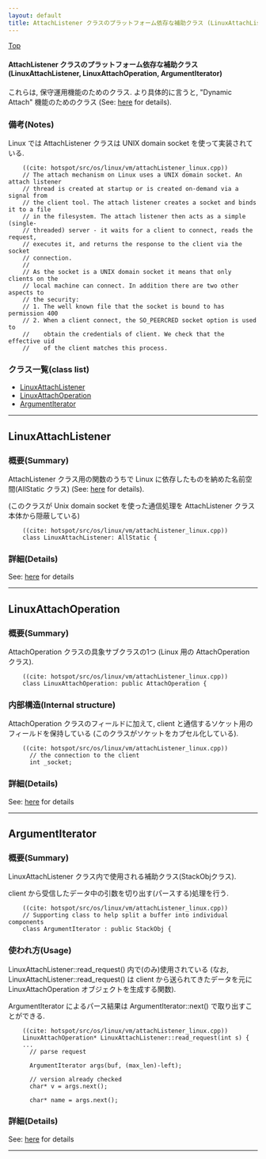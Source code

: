 ```yaml
---
layout: default
title: AttachListener クラスのプラットフォーム依存な補助クラス (LinuxAttachListener, LinuxAttachOperation, ArgumentIterator)
---
```

[Top](../index.html)

#### AttachListener クラスのプラットフォーム依存な補助クラス (LinuxAttachListener, LinuxAttachOperation, ArgumentIterator)

これらは, 保守運用機能のためのクラス.
より具体的に言うと, "Dynamic Attach" 機能のためのクラス (See: [here](no3026gMG.html) for details).

### 備考(Notes)
Linux では AttachListener クラスは UNIX domain socket を使って実装されている.


```
    ((cite: hotspot/src/os/linux/vm/attachListener_linux.cpp))
    // The attach mechanism on Linux uses a UNIX domain socket. An attach listener
    // thread is created at startup or is created on-demand via a signal from
    // the client tool. The attach listener creates a socket and binds it to a file
    // in the filesystem. The attach listener then acts as a simple (single-
    // threaded) server - it waits for a client to connect, reads the request,
    // executes it, and returns the response to the client via the socket
    // connection.
    //
    // As the socket is a UNIX domain socket it means that only clients on the
    // local machine can connect. In addition there are two other aspects to
    // the security:
    // 1. The well known file that the socket is bound to has permission 400
    // 2. When a client connect, the SO_PEERCRED socket option is used to
    //    obtain the credentials of client. We check that the effective uid
    //    of the client matches this process.
```


### クラス一覧(class list)

  * [LinuxAttachListener](#no_YCdS-aL)
  * [LinuxAttachOperation](#nooYKR6MMc)
  * [ArgumentIterator](#no2opgKKtL)


---
## <a name="no_YCdS-aL" id="no_YCdS-aL">LinuxAttachListener</a>

### 概要(Summary)
AttachListener クラス用の関数のうちで Linux に依存したものを納めた名前空間(AllStatic クラス) (See: [here](no3026gMG.html) for details).

(このクラスが Unix domain socket を使った通信処理を AttachListener クラス本体から隠蔽している)


```
    ((cite: hotspot/src/os/linux/vm/attachListener_linux.cpp))
    class LinuxAttachListener: AllStatic {
```




### 詳細(Details)
See: [here](../doxygen/classLinuxAttachListener.html) for details

---
## <a name="nooYKR6MMc" id="nooYKR6MMc">LinuxAttachOperation</a>

### 概要(Summary)
AttachOperation クラスの具象サブクラスの1つ (Linux 用の AttachOperation クラス).


```
    ((cite: hotspot/src/os/linux/vm/attachListener_linux.cpp))
    class LinuxAttachOperation: public AttachOperation {
```

### 内部構造(Internal structure)
AttachOperation クラスのフィールドに加えて, client と通信するソケット用のフィールドを保持している
(このクラスがソケットをカプセル化している).


```
    ((cite: hotspot/src/os/linux/vm/attachListener_linux.cpp))
      // the connection to the client
      int _socket;
```




### 詳細(Details)
See: [here](../doxygen/classLinuxAttachOperation.html) for details

---
## <a name="no2opgKKtL" id="no2opgKKtL">ArgumentIterator</a>

### 概要(Summary)
LinuxAttachListener クラス内で使用される補助クラス(StackObjクラス).

client から受信したデータ中の引数を切り出す(パースする)処理を行う.


```
    ((cite: hotspot/src/os/linux/vm/attachListener_linux.cpp))
    // Supporting class to help split a buffer into individual components
    class ArgumentIterator : public StackObj {
```

### 使われ方(Usage)
LinuxAttachListener::read_request() 内で(のみ)使用されている
(なお, LinuxAttachListener::read_request() は
client から送られてきたデータを元に LinuxAttachOperation オブジェクトを生成する関数).

ArgumentIterator によるパース結果は ArgumentIterator::next() で取り出すことができる.


```
    ((cite: hotspot/src/os/linux/vm/attachListener_linux.cpp))
    LinuxAttachOperation* LinuxAttachListener::read_request(int s) {
    ...
      // parse request
    
      ArgumentIterator args(buf, (max_len)-left);
    
      // version already checked
      char* v = args.next();
    
      char* name = args.next();
```




### 詳細(Details)
See: [here](../doxygen/classArgumentIterator.html) for details

---
